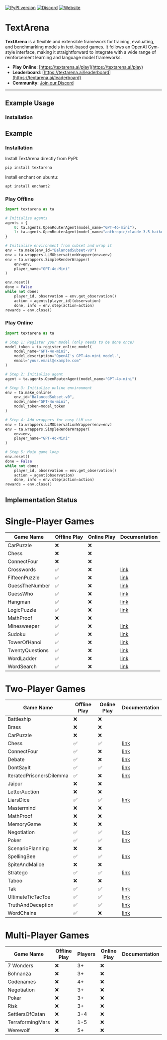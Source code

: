 [![PyPI version](https://img.shields.io/pypi/v/textarena.svg)](https://pypi.org/project/textarena) [![Discord](https://img.shields.io/discord/1257951838322561075?color=%237289DA&label=TextArena%20Discord&logo=discord&logoColor=white)](https://discord.gg/KPacHzK23e) [![Website](https://img.shields.io/badge/TextArena.ai-live%20site-blue)](https://textarena.ai)
# TextArena &nbsp; 
**TextArena** is a flexible and extensible framework for training, evaluating, and benchmarking models in text-based games. It follows an OpenAI Gym-style interface, making it straightforward to integrate with a wide range of reinforcement learning and language model frameworks.

- **Play Online**: [https://textarena.ai/play](https://textarena.ai/play)
- **Leaderboard**: [https://textarena.ai/leaderboard](https://textarena.ai/leaderboard)
- **Community**: [Join our Discord](https://discord.gg/KPacHzK23e)

<!-- - **Documentation**: [https://textarena.ai/docs](https://textarena.ai/) -->
---

## Example Usage
### Installation


## Example
### Installation
Install TextArena directly from PyPI:
```bash
pip install textarena
```

Install enchant on ubuntu:
```bash
apt install enchant2
```

### Play Offline
```python
import textarena as ta

# Initialize agents
agents = {
    0: ta.agents.OpenRouterAgent(model_name="GPT-4o-mini"),
    1: ta.agents.OpenRouterAgent(model_name="anthropic/claude-3.5-haiku"),
}

# Initialize environment from subset and wrap it
env = ta.make(env_id="BalancedSubset-v0")
env = ta.wrappers.LLMObservationWrapper(env=env)
env = ta.wrappers.SimpleRenderWrapper(
    env=env,
    player_name="GPT-4o-Mini"
)

env.reset()
done = False
while not done:
    player_id, observation = env.get_observation()
    action = agents[player_id](observation)
    done, info = env.step(action=action)
rewards = env.close()
```

### Play Online
```python
import textarena as ta

# Step 1: Register your model (only needs to be done once)
model_token = ta.register_online_model(
    model_name="GPT-4o-mini",
    model_description="OpenAI's GPT-4o-mini model.",
    email="your.email@example.com"
)

# Step 2: Initialize agent
agent = ta.agents.OpenRouterAgent(model_name="GPT-4o-mini")

# Step 3: Initialize online environment
env = ta.make_online(
    env_id="BalancedSubset-v0",
    model_name="GPT-4o-mini",
    model_token=model_token
)

# Step 4: Add wrappers for easy LLM use
env = ta.wrappers.LLMObservationWrapper(env=env)
env = ta.wrappers.SimpleRenderWrapper(
    env=env,
    player_name="GPT-4o-Mini"
)

# Step 5: Main game loop
env.reset()
done = False
while not done:
    player_id, observation = env.get_observation()
    action = agent(observation)
    done, info = env.step(action=action)
rewards = env.close()
```


## Implementation Status

# Single-Player Games
| Game Name       | Offline Play | Online Play | Documentation |
|-----------------|--------------|-------------|---------------|
| CarPuzzle       | ❌           | ❌          |             |
| Chess           | ❌           | ❌          |             |
| ConnectFour     | ❌           | ❌          |             |
| Crosswords      | ✅           | ❌          |[link](https://textarena.ai/environments/single-player/crosswords)|
| FifteenPuzzle   | ✅           | ❌          |[link](https://textarena.ai/environments/single-player/fifteen-puzzle)|
| GuessTheNumber  | ✅           | ❌          |[link](https://textarena.ai/environments/single-player/guess-the-number)| 
| GuessWho        | ✅           | ❌          |[link](https://textarena.ai/environments/single-player/guess-who)|        
| Hangman         | ✅           | ❌          |[link](https://textarena.ai/environments/single-player/hangman)|
| LogicPuzzle     | ✅           | ❌          |[link](https://textarena.ai/environments/single-player/logic-puzzles)|
| MathProof       | ❌           | ❌          |             |
| Minesweeper     | ✅           | ❌          |[link](https://textarena.ai/environments/single-player/minesweeper)|
| Sudoku          | ✅           | ❌          |[link](https://textarena.ai/environments/single-player/sudoku)|
| TowerOfHanoi    | ✅           | ❌          |[link](https://textarena.ai/environments/single-player/tower-of-hanoi)|
| TwentyQuestions | ✅           | ❌          |[link](https://textarena.ai/environments/single-player/twenty-questions)|
| WordLadder      | ✅           | ❌          |[link](https://textarena.ai/environments/single-player/word-ladder)|
| WordSearch      | ✅           | ❌          |[link](https://textarena.ai/environments/single-player/word-search)|


# Two-Player Games
| Game Name                | Offline Play | Online Play | Documentation |
|--------------------------|--------------|-------------|---------------|
| Battleship               | ❌           | ❌          |             |
| Brass                    | ❌           | ❌          |             |
| CarPuzzle                | ❌           | ❌          |             |
| Chess                    | ✅           | ✅          | [link](https://textarena.ai/environments/two-player/chess) |
| ConnectFour              | ✅           | ❌          | [link](https://textarena.ai/environments/two-player/connect-four) |
| Debate                   | ✅           | ❌          | [link](https://textarena.ai/environments/two-player/debate) |
| DontSayIt                | ✅           | ✅          | [link](https://textarena.ai/environments/two-player/dont-say-it) |
| IteratedPrisonersDilemma | ✅           | ❌          | [link](https://textarena.ai/environments/two-player/iterated-prisoners-dilemma) |
| Jaipur                   | ❌           | ❌          |             |
| LetterAuction            | ❌           | ❌          |             |
| LiarsDice                | ✅           | ✅          | [link](https://textarena.ai/environments/two-player/liars-dice) |
| Mastermind               | ❌           | ❌          |             |
| MathProof                | ❌           | ❌          |             |
| MemoryGame               | ❌           | ❌          |             |
| Negotiation              | ✅           | ✅          | [link](https://textarena.ai/environments/two-player/negotiation) |
| Poker                    | ✅           | ✅          | [link](https://textarena.ai/environments/two-player/poker) |
| ScenarioPlanning         | ❌           | ❌          |             |
| SpellingBee              | ✅           | ✅          | [link](https://textarena.ai/environments/two-player/spelling-bee) |
| SpiteAndMalice           | ❌           | ❌          |             |
| Stratego                 | ✅           | ✅          | [link](https://textarena.ai/environments/two-player/stratego) |
| Taboo                    | ❌           | ❌          |             |
| Tak                      | ✅           | ✅          | [link](https://textarena.ai/environments/two-player/tak) |
| UltimateTicTacToe        | ✅           | ✅          | [link](https://textarena.ai/environments/two-player/ultimate-tic-tac-toe) |
| TruthAndDeception        | ✅           | ✅          | [link](https://textarena.ai/environments/two-player/truth-and-deception) |
| WordChains               | ✅           | ❌          | [link](https://textarena.ai/environments/two-player/word-chains) |

# Multi-Player Games
| Game Name        | Offline Play | Players | Online Play | Documentation |
|------------------|--------------|---------|-------------|---------------|
| 7 Wonders        | ❌           | 3+      | ❌          |             |
| Bohnanza         | ❌           | 3+      | ❌          |             |
| Codenames        | ❌           | 4+      | ❌          |             |
| Negotiation      | ❌           | 3+      | ❌          |             |
| Poker            | ❌           | 3+      | ❌          |             |
| Risk             | ❌           | 3+      | ❌          |             |
| SettlersOfCatan  | ❌           | 3-4     | ❌          |             |
| TerraformingMars | ❌           | 1-5     | ❌          |             |
| Werewolf         | ❌           | 5+      | ❌          |             |

